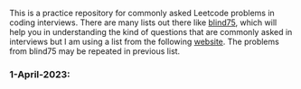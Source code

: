 This is a practice repository for commonly asked Leetcode problems in coding interviews. There are many lists out there like [blind75](https://leetcode.com/discuss/general-discussion/460599/blind-75-leetcode-questions), which will help you in  understanding the kind of questions that are commonly asked in interviews but I am using a list from the following [website](https://seanprashad.com/leetcode-patterns/). The problems from blind75 may be repeated in previous list.

### 1-April-2023:


